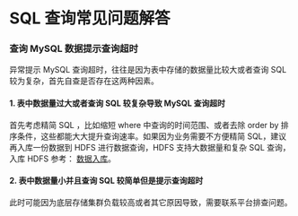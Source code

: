 # SQL 查询常见问题解答

### 查询 MySQL 数据提示查询超时 

异常提示 MySQL 查询超时，往往是因为表中存储的数据量比较大或者查询 SQL 较为复杂，首先自查是否存在这两种因素。

#### 1. 表中数据量过大或者查询 SQL 较复杂导致 MySQL 查询超时

首先考虑精简 SQL ，比如缩短 where 中查询的时间范围、或者去除 order by 排序条件，这些都能大大提升查询速率。如果因为业务需要不方便精简 SQL，建议再入库一份数据到 HDFS 进行数据查询，HDFS 支持大数据量和复杂 SQL 查询，入库 HDFS 参考： [数据入库](../../../datahub/data-shipper.md)。

#### 2. 表中数据量小并且查询 SQL 较简单但是提示查询超时

此时可能因为底层存储集群负载较高或者其它原因导致，需要联系平台排查问题。

